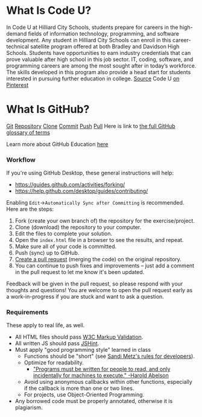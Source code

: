 # What Is Code U?

In Code U at Hilliard City Schools, students prepare for careers in the high-demand fields of information technology, programming, and software development. Any student in Hilliard City Schools can enroll in this career-technical satellite program offered at both Bradley and Davidson High Schools. Students have opportunities to earn industry credentials that can prove valuable after high school in this job sector. IT, coding, software, and programming careers are among the most sought after in today’s workforce. The skills developed in this program also provide a head start for students interested in pursuing further education in college. [Source](http://www.tollestech.com/high-school/information-technology/#codeu)
Code U [on Pinterest](https://www.pinterest.com/lifttolles/code-u-satellite/)

# What Is GitHub?

[Git](https://help.github.com/articles/github-glossary/#git)
[Repository](https://help.github.com/articles/github-glossary/#repository)
[Clone](https://help.github.com/articles/github-glossary/#clone)
[Commit](https://help.github.com/articles/github-glossary/#commit)
[Push](https://help.github.com/articles/github-glossary/#push)
[Pull](https://help.github.com/articles/github-glossary/#pull)
Here is link to [the full GitHub glossary of terms](https://help.github.com/articles/github-glossary/)

Learn more about GitHub Education [here](https://education.github.com/)

### Workflow

If you're using GitHub Desktop, these general instructions will help:

* <https://guides.github.com/activities/forking/>
* <https://help.github.com/desktop/guides/contributing/>

Enabling `Edit`->`Automatically Sync after Committing` is recommended. Here are the steps:

1. Fork (create your own branch of) the repository for the exercise/project.
1. Clone (download) the repository to your computer.
1. Edit the files to complete your solution.
1. Open the `index.html` file in a browser to see the results, and repeat.
1. Make sure all of your code is committed.
1. Push (sync) up to GitHub.
1. [Create a pull request](https://help.github.com/articles/creating-a-pull-request/) (merging the code) on the original repository.
1. You can continue to push fixes and improvements – just add a comment in the pull request to let me know it's been updated.

Feedback will be given in the pull request, so please respond with your thoughts and questions!  You are welcome to open the pull request early as a work-in-progress if you are stuck and want to ask a question.

### Requirements

These apply to real life, as well.

* All HTML files should pass [W3C Markup Validation](http://validator.w3.org).
* All written JS should pass [JSHint](http://jshint.com).
* Must apply "good programming style" learned in class
    * Functions should be "short" (see [Sandi Metz's rules for developers](https://robots.thoughtbot.com/sandi-metz-rules-for-developers)).
    * Optimize for readability.
        * ["Programs must be written for people to read, and only incidentally for machines to execute." -Harold Abelson](https://www.goodreads.com/quotes/9168-programs-must-be-written-for-people-to-read-and-only)
    * Avoid using anonymous callbacks within other functions, especially if the callback is more than one or two lines.
    * For projects, use Object-Oriented Programming.
* Any borrowed code must be properly annotated, otherwise it is plagiarism.
